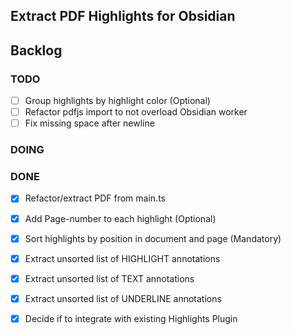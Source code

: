 ## Extract PDF Highlights for Obsidian

## Backlog

### TODO
- [ ] Group highlights by highlight color (Optional)
- [ ] Refactor pdfjs import to not overload Obsidian worker
- [ ] Fix missing space after newline

### DOING

### DONE
- [x] Refactor/extract PDF from main.ts 
- [x] Add Page-number to each highlight (Optional)
- [x] Sort highlights by position in document and page (Mandatory)
- [x] Extract unsorted list of HIGHLIGHT annotations
- [x] Extract unsorted list of TEXT annotations
- [x] Extract unsorted list of UNDERLINE annotations
- [x] Decide if to integrate with existing Highlights Plugin

